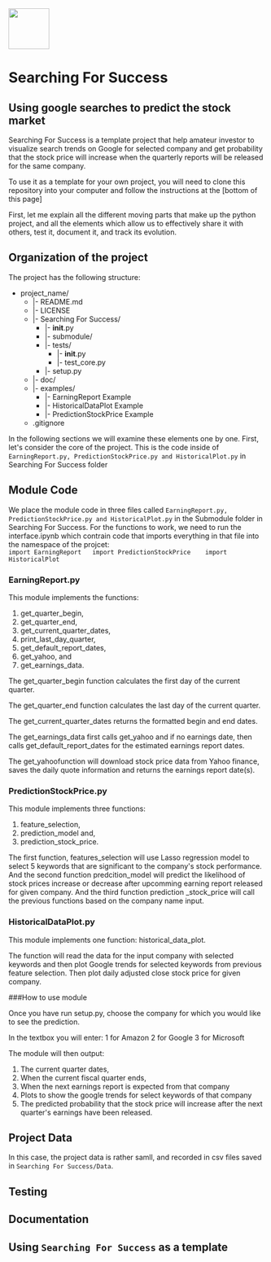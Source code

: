 <img src="https://github.com/khyatiparekh/Data515_FinalProject/blob/master/logo.png" width="80">

# Searching For Success 
## Using google searches to predict the stock market

Searching For Success is a template project that help amateur investor to visualize search trends 
on Google for selected company and get probability that the stock price will increase when 
the quarterly reports will be released for the same company.

To use it as a template for your own project, you will need to clone this
repository into your computer and follow the instructions at the [bottom of this page]

First, let me explain all the different moving parts that make up the
python project, and all the elements which allow us to effectively
share it with others, test it, document it, and track its evolution.

## Organization of the  project

The project has the following structure:  
   * project_name/  
     * |- README.md  
     * |- LICENSE  
     * |- Searching For Success/  
        * |- __init__.py  
        * |- submodule/  
        * |- tests/  
           * |- __init__.py  
           * |- test_core.py  
        * |- setup.py   
      * |- doc/  
      * |- examples/  
           * |- EarningReport Example
           * |- HistoricalDataPlot Example
           * |- PredictionStockPrice Example
      * .gitignore  
     
In the following sections we will examine these elements one by one. First,
let's consider the core of the project. This is the code inside of
`EarningReport.py, PredictionStockPrice.py and HistoricalPlot.py` in Searching For Success folder 

## Module Code
We place the module code in three files called `EarningReport.py, PredictionStockPrice.py and HistoricalPlot.py`
in the Submodule folder in Searching For Success.  For the functions to work, we need to run the interface.ipynb which contrain code that imports everything in that file into the namespace of the projcet:  
`import EarningReport  
 import PredictionStockPrice   
 import HistoricalPlot`  
 
### EarningReport.py

This module implements the functions: 

1) get_quarter_begin, 
2) get_quarter_end,
3) get_current_quarter_dates, 
4) print_last_day_quarter, 
5) get_default_report_dates, 
6) get_yahoo, and 
7) get_earnings_data.

The get_quarter_begin function calculates the first day of the current quarter.

The get_quarter_end function calculates the last day of the current quarter.

The get_current_quarter_dates returns the formatted begin and end dates.

The get_earnings_data first calls get_yahoo and if no earnings date, then calls get_default_report_dates for the estimated earnings report dates.

The get_yahoofunction will download stock price data from Yahoo finance, saves the daily quote information and returns the earnings report date(s).

### PredictionStockPrice.py

This module implements three functions: 
1) feature_selection,
2) prediction_model and, 
3) prediction_stock_price. 

The first function,
features_selection will use Lasso regression model to select
5 keywords that are significant to the company's stock performance.
And the second function predcition_model will predict the
likelihood of stock prices increase or decrease after upcomming
earning report released for given company. And the third function
prediction _stock_price will call the previous functions
based on the company name input.

### HistoricalDataPlot.py

This module implements one function: historical_data_plot.

The function will read the data for the input company with selected keywords and then plot Google trends for selected keywords from previous feature selection. 
Then plot daily adjusted close stock price for given company.

###How to use module

Once you have run setup.py, choose the company for which you would like to see the prediction.

In the textbox you will enter:
1 for Amazon
2 for Google
3 for Microsoft

The module will then output:
1) The current quarter dates, 
2) When the current fiscal quarter ends, 
3) When the next earnings report is expected from that company
4) Plots to show the google trends for select keywords of that company
5) The predicted probability that the stock price will increase after the next quarter's earnings have been released.

## Project Data
In this case, the project data is rather samll, and recorded in csv files saved in `Searching For Success/Data`.  

## Testing  

## Documentation

## Using `Searching For Success` as a template
